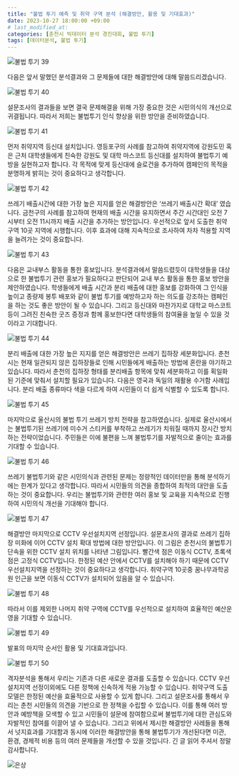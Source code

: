 ```yaml
---
title: "불법 투기 예측 및 취약 구역 분석 (해결방안, 활용 및 기대효과)"
date: 2023-10-27 18:00:00 +09:00 
# last_modified_at:
categories: [춘천시 빅데이터 분석 경진대회, 불법 투기]
tags: [데이터분석, 불법 투기]
---
```


<img src="/assets/images/1721902415623-7fdc840b-ed94-466e-b98e-eab60069fa52_39.png" alt="불법 투기 39">

다음은 앞서 말했던 분석결과와 그 문제들에 대한 해결방안에 대해 말씀드리겠습니다. 

<img src="/assets/images/1721902415623-7fdc840b-ed94-466e-b98e-eab60069fa52_40.png" alt="불법 투기 40">

설문조사의 결과들을 보면 결국 문제해결을 위해 가장 중요한 것은 시민의식의 개선으로 귀결됩니다. 따라서 저희는 불법투기 인식 향상을 위한 방안을 준비하였습니다.

<img src="/assets/images/1721902415623-7fdc840b-ed94-466e-b98e-eab60069fa52_41.png" alt="불법 투기 41">

먼저 취약지역 등신대 설치입니다. 영등포구의 사례를 참고하여 취약지역에 강원도민 혹은 근처 대학생들에게 친숙한 강원도 및 대학 마스코트 등신대를 설치하여 불법투기 예방을 실현하고자 합니다. 각 목적에 맞게 등신대에 슬로건을 추가하여 캠페인의 목적을 분명하게 밝히는 것이 중요하다고 생각합니다.

<img src="/assets/images/1721902415623-7fdc840b-ed94-466e-b98e-eab60069fa52_42.png" alt="불법 투기 42">

쓰레기 배출시간에 대한 가장 높은 지지를 얻은 해결방안은 ‘쓰레기 배출시간 확대’ 였습니다. 금천구의 사례를 참고하여 현재의 배출 시간을 유지하면서 주간 시간대인 오전 7시부터 오전 11시까지 배출 시간을 추가하는 방안입니다. 우선적으로 앞서 도출한 취약구역 10곳 지역에 시행합니다. 이후 효과에 대해 지속적으로 조사하여 차차 적용할 지역을 늘려가는 것이 중요합니다.

<img src="/assets/images/1721902415623-7fdc840b-ed94-466e-b98e-eab60069fa52_43.png" alt="불법 투기 43">

다음은 교내부스 활동을 통한 홍보입니다. 분석결과에서 말씀드렸듯이 대학생들을 대상으로 한 불법투기 관련 홍보가 필요하다고 판단되어 교내 부스 활동을 통한 홍보 방안을 제안하였습니다. 학생들에게 배출 시간과 분리 배출에 대한 홍보를 강화하여 그 인식을 높이고 종량제 봉투 배포와 같이 불법 투기를 예방하고자 하는 의도를 강조하는 캠페인을 하는 것도 좋은 방안이 될 수 있습니다. 그리고 등신대와 마찬가지로 대학교 마스코트 등이 그려진 친숙한 굿즈 증정과 함께 홍보한다면 대학생들의 참여율을 높일 수 있을 것이라고 기대합니다.

<img src="/assets/images/1721902415623-7fdc840b-ed94-466e-b98e-eab60069fa52_44.png" alt="불법 투기 44">

분리 배출에 대한 가장 높은 지지를 얻은 해결방안은 쓰레기 집하장 세분화입니다. 춘천시는 현재 일관되지 않은 집하장들로 인해 시민들에게 배출하는 방법에 혼란을 야기하고 있습니다. 따라서 춘천의 집하장 형태를 분리배출 항목에 맞춰 세분화하고 이를 획일화된 기준에 맞춰서 설치할 필요가 있습니다. 다음은 영국과 독일의 재활용 수거함 사례입니다. 분리 배출 종류마다 색을 다르게 하여 시민들이 더 쉽게 식별할 수 있도록 합니다.

<img src="/assets/images/1721902415623-7fdc840b-ed94-466e-b98e-eab60069fa52_45.png" alt="불법 투기 45">

마지막으로 울산시의 불법 투기 쓰레기 방치 전략을 참고하였습니다. 실제로 울산시에서는 불법투기된 쓰레기에 미수거 스티커를 부착하고 쓰레기가 치워질 때까지 장시간 방치하는 전략이었습니다. 주민들은 이에 불편을 느껴 불법투기를 자발적으로 줄이는 효과를 기대할 수 있습니다.

<img src="/assets/images/1721902415623-7fdc840b-ed94-466e-b98e-eab60069fa52_46.png" alt="불법 투기 46">

쓰레기 불법투기와 같은 시민의식과 관련된 문제는 정량적인 데이터만을 통해 분석하기에는 한계가 있다고 생각합니다. 따라서 시민들의 의견을 종합하여 최적의 대안을 도출하는 것이 중요합니다. 우리는 불법투기와 관련한 여러 홍보 및 교육을 지속적으로 진행하여 시민의식 개선을 기대해야 합니다.

<img src="/assets/images/1721902415623-7fdc840b-ed94-466e-b98e-eab60069fa52_47.png" alt="불법 투기 47">

해결방안 마지막으로 CCTV 우선설치지역 선정입니다. 설문조사의 결과로 쓰레기 집하장 미화에 이어 CCTV 설치 확대 방법에 대한 방안입니다. 이 그림은 춘천시의 불법투기 단속을 위한 CCTV 설치 위치를 나타낸 그림입니다. 빨간색 점은 이동식 CCTV, 초록색 점은 고정식 CCTV입니다. 한정된 예산 안에서 CCTV를 설치해야 하기 때문에 CCTV 우선설치지역을 선정하는 것이 중요하다고 생각합니다. 취약구역 10곳중 꿈나무과학공원 인근을 보면 이동식 CCTV가 설치되어 있음을 알 수 있습니다.

<img src="/assets/images/1721902415623-7fdc840b-ed94-466e-b98e-eab60069fa52_48.png" alt="불법 투기 48">

따라서 이를 제외한 나머지 취약 구역에 CCTV를 우선적으로 설치하여 효율적인 예산운영을 기대할 수 있습니다.

<img src="/assets/images/1721902415623-7fdc840b-ed94-466e-b98e-eab60069fa52_49.png" alt="불법 투기 49">

발표의 마지막 순서인 활용 및 기대효과입니다.

<img src="/assets/images/1721902415623-7fdc840b-ed94-466e-b98e-eab60069fa52_50.png" alt="불법 투기 50">

격자분석을 통해서 우리는 기존과 다른 새로운 결과를 도출할 수 있습니다. CCTV 우선설치지역 선정이외에도 다른 정책에 신속하게 적용 가능할 수 있습니다. 취약구역 도출 모델은 한정된 예산을 효율적으로 사용할 수 있게 합니다. 그리고 설문조사를 통해서 우리는 춘천 시민들의 의견을 기반으로 한 정책을 수립할 수 있습니다. 이를 통해 여러 방안과 예방책을 모색할 수 있고 시민들이 설문에 참여함으로써 불법투기에 대한 관심도와 자발적인 참여를 이끌어 낼 수 있습니다. 그리고 위에서 제시한 해결방안 사레들을 통해서 넛지효과를 기대함과 동시에 이러한 해결방안을 통해 불법투기가 개선된다면 미관, 환경, 경제적 비용 등의 여러 문제들을 개선할 수 있을 것입니다. 긴 글 읽어 주셔서 정말 감사합니다.

<img src="/assets/images/KakaoTalk_20231101_091938051.jpg" alt="은상">